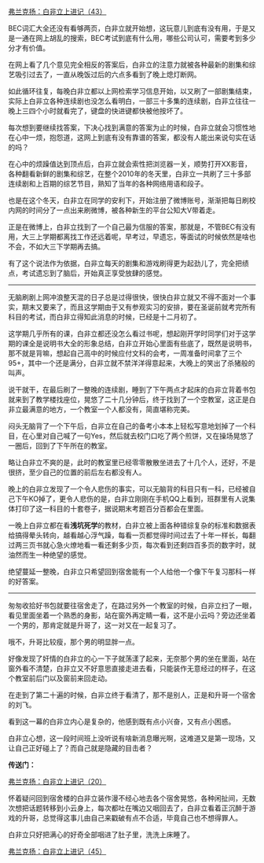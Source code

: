 <p></p><a href="https://zhuanlan.zhihu.com/p/99408983" data-draft-node="block" data-draft-type="link-card" data-image="https://pic4.zhimg.com/v2-d04da4ac4ff343e4230be0af307ac42b_180x120.jpg" data-image-width="1063" data-image-height="303" class="internal">弗兰克扬：白非立上进记（43）</a><p>BEC词汇大全还没有看够两页，白非立就开始想，这玩意儿到底有没有用，于是又是一通在网上胡乱的搜索，BEC考试到底有什么用，哪些公司认可，需要考到多少分才有价值。</p><p>在网上看了几个意见完全相反的答案后，白非立的注意力就被各种最新的剧集和综艺吸引过去了，一直从晚饭过后的六点多看到了晚上熄灯断网。</p><p>如此循环往复，每晚白非立都以上网检索学习信息开始，以又刷了一部剧集结束，实际上白非立各种连续剧也没怎么看明白，一部三十多集的连续剧，白非立往往一晚上三四个小时就看完了，键盘的快进键都快被他按坏了。</p><p>每次想到要继续找答案，下决心找到满意的答案为止的时候，白非立就会习惯性地在心中一烦，抱怨道，这网上到底有没有靠谱的答案，都没有人能出来说句实在话的吗？</p><p>在心中的烦躁值达到顶点后，白非立就会索性把浏览器一关，顺势打开XX影音，各种翻看新鲜的剧集和综艺，在整个2010年的冬天里，白非立一共刷了三十多部连续剧和上百期的综艺节目，熟知了当年的各种网络用语和段子。</p><p>也是在这个冬天，白非立在同学的安利下，开始注册了微博账号，渐渐把每日刷校内网的时间分了一点出来刷微博，被各种新生的平台公知大V带着走。</p><p>正是在微博上，白非立找到了一个自己最为信服的答案，那就是，不管BEC有没有用，大三上学期都离找工作还远着呢，早考过，早遗忘，等面试的时候依然是啥也不会，不如大三下学期再去搞。</p><p>有了这个说法作为依据，白非立每天的剧集和游戏刷得更为起劲儿了，完全把绩点，考试遗忘到了脑后，开始真正享受放肆的感觉。</p><hr><p>无脑刷剧上网冲浪整天混的日子总是过得很快，很快白非立就又不得不面对一个事实，期末又要来了，而且这学期由于又有参观实习的安排，要在圣诞前就考完所有科目的考试，而白非立得知此消息的时候，已经是十二月初了。</p><p>这学期几乎所有的课，白非立都还没怎么看过书呢，想起刚开学时同学们对于这学期的课全是说明书大全的形象总结，白非立开始心里面有些底了，既然是说明书，那不就是背嘛，想起自己高中的时候应付文科的会考，一周准备时间拿了三个95+，其中一个还是满分，白非立就不禁洋洋得意起来，大晚上的笑出了杀猪般的叫声。</p><p>说干就干，在最后刷了一整晚的连续剧，睡到了下午两点才起床的白非立背着书包就来到了教学楼找座位，晃悠了二十几分钟后，终于找到了一个空教室，这正是白非立最满意的地方，一个教室一个人都没有，简直堪称完美。</p><p>闷头无脑背了一个下午后，白非立在自己的备考小本本上轻松写意地划掉了一个科目，在心里对自己喊了一句Yes，然后就去校门口吃了两个煎饼，又在操场晃悠了一圈后，回到了下午所在的教室。</p><p>略让白非立不爽的是，此时的教室里已经零零散散坐进去了十几个人，还好，不是很挤，至少自己的位置的前后左右都没有人。</p><p>晚上的白非立发现了一个令人悲伤的事实，可以无脑背的科目只有一科，已经被自己下午KO掉了，更令人悲伤的是，白非立刚刚在手机QQ上看到，班群里有人说集体打印了这一科目的十套卷子，据说期末考题百分百都会在里面。</p><p>一晚上白非立都在看<b>浅坑死学</b>的教材，白非立被上面各种错综复杂的标准和数据表给搞得晕头转向，越看越心浮气躁，每看一页都觉得时间过去了十年一样长，每翻过两三页书就心急火燎地看一看还剩多少页，每次看到还剩四百多页的数字时，就油然而生一种绝望的感觉。</p><p>绝望蔓延一整晚，白非立只希望回到宿舍能有一个人给他一个像下午复习那科一样的好答案。</p><hr><p>匆匆收拾好书包就要往宿舍走了，在路过另外一个教室的时候，白非立扫了一眼，看见里面坐着一个熟悉的身影，站在窗外再定睛一看，这不是小云吗？旁边还坐着一个男的，那肯定就是升哥了，这一对又在一起复习了。</p><p>哦不，升哥比较瘦，那个男的明显胖一点。</p><p>好像发现了奸情的白非立的心一下子就荡漾了起来，无奈那个男的坐在里面，站在窗外看不清楚，白非立又不好意思直接走进去看，只能装作无意经过的样子，在这个教室前后门以及窗前来回走动。</p><p>在走到了第二十遍的时候，白非立终于看清了，那不是别人，正是和升哥一个宿舍的刘飞。</p><p>看到这一幕的白非立内心是复杂的，他感到既有点小兴奋，又有点小困惑。</p><p>白非立心想，这一段时间班上没听说有啥新消息曝光啊，这难道又是第一现场，又让自己正好碰上了？而自己就是隐藏的目击者？</p><p><b>传送门：</b></p><a href="https://zhuanlan.zhihu.com/p/96019099" data-draft-node="block" data-draft-type="link-card" data-image="https://pic3.zhimg.com/v2-ce239466ea5c864a385d0351d048cc02_180x120.jpg" data-image-width="846" data-image-height="292" class="internal">弗兰克扬：白非立上进记（20）</a><p>怀着疑问回到宿舍楼的白非立装作漫不经心地去各个宿舍晃悠，各种闲扯间，无数次想把话题转移到小云身上，每次都吐在嘴边又咽回去了，白非立看着正沉醉于游戏的升哥，总觉得这事儿由自己来戳破有点不合适，毕竟自己也不想得罪人。</p><p>白非立只好把满心的好奇全部咽进了肚子里，洗洗上床睡了。</p><a href="https://zhuanlan.zhihu.com/p/99900357" data-draft-node="block" data-draft-type="link-card" data-image="https://pic2.zhimg.com/v2-15593706abaddc9465447f6a45fb8e0d_180x120.jpg" data-image-width="892" data-image-height="303" class="internal">弗兰克扬：白非立上进记（45）</a><p></p><p></p>